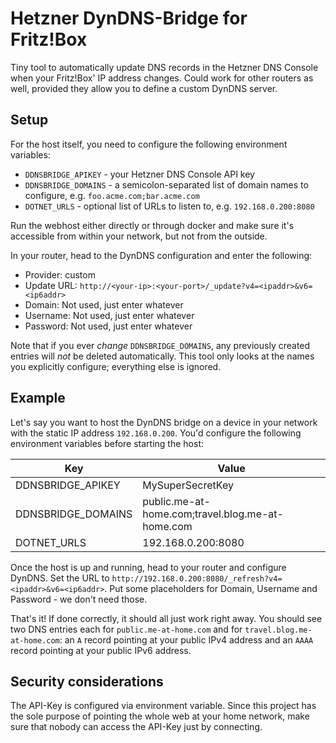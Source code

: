 # Hetzner DynDNS-Bridge for Fritz!Box

Tiny tool to automatically update DNS records in the Hetzner DNS Console when your Fritz!Box' IP address changes.
Could work for other routers as well, provided they allow you to define a custom DynDNS server.

## Setup

For the host itself, you need to configure the following environment variables:
 - `DDNSBRIDGE_APIKEY` - your Hetzner DNS Console API key
 - `DDNSBRIDGE_DOMAINS` - a semicolon-separated list of domain names to configure, e.g. `foo.acme.com;bar.acme.com`
 - `DOTNET_URLS` - optional list of URLs to listen to, e.g. `192.168.0.200:8080`

Run the webhost either directly or through docker and make sure it's accessible from within your network, but not from the outside.

In your router, head to the DynDNS configuration and enter the following:

- Provider: custom
- Update URL: `http://<your-ip>:<your-port>/_update?v4=<ipaddr>&v6=<ip6addr>`
- Domain: Not used, just enter whatever
- Username: Not used, just enter whatever
- Password: Not used, just enter whatever

Note that if you ever _change_ `DDNSBRIDGE_DOMAINS`, any previously created entries will *not* be deleted automatically. This tool only looks
at the names you explicitly configure; everything else is ignored.

## Example

Let's say you want to host the DynDNS bridge on a device in your network with the static IP address `192.168.0.200`. You'd configure the following
environment variables before starting the host:

| Key                | Value                                            |
|--------------------|--------------------------------------------------|
| DDNSBRIDGE_APIKEY  | MySuperSecretKey                                 |
| DDNSBRIDGE_DOMAINS | public.me-at-home.com;travel.blog.me-at-home.com |
| DOTNET_URLS        | 192.168.0.200:8080                               |

Once the host is up and running, head to your router and configure DynDNS. Set the URL to
`http://192.168.0.200:8080/_refresh?v4=<ipaddr>&v6=<ip6addr>`. Put some placeholders for Domain, Username and Password - we don't need those.

That's it! If done correctly, it should all just work right away. You should see two DNS entries each for `public.me-at-home.com` and for
`travel.blog.me-at-home.com`: an `A` record pointing at your public IPv4 address and an `AAAA` record pointing at your public IPv6 address.

## Security considerations

The API-Key is configured via environment variable. Since this project has the sole purpose of pointing the whole web at your home network,
make sure that nobody can access the API-Key just by connecting.
